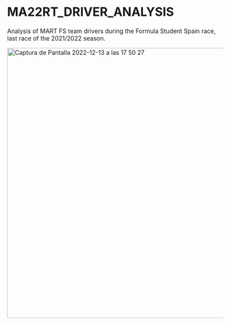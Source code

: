 # MA22RT_DRIVER_ANALYSIS

Analysis of MART FS team drivers during the Formula Student Spain race, last race of the 2021/2022 season.

<img width="629" alt="Captura de Pantalla 2022-12-13 a las 17 50 27" src="https://user-images.githubusercontent.com/29893993/207394375-216ad83d-5cad-473e-b8c7-a52b76e158d8.png">

